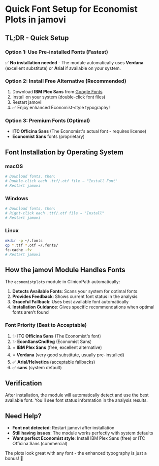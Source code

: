 # Quick Font Setup for Economist Plots in jamovi

## TL;DR - Quick Setup

### Option 1: Use Pre-installed Fonts (Fastest)
✅ **No installation needed** - The module automatically uses **Verdana** (excellent substitute) or **Arial** if available on your system.

### Option 2: Install Free Alternative (Recommended)
1. Download **IBM Plex Sans** from [Google Fonts](https://fonts.google.com/specimen/IBM+Plex+Sans)
2. Install on your system (double-click font files)
3. Restart jamovi
4. ✅ Enjoy enhanced Economist-style typography!

### Option 3: Premium Fonts (Optimal)
- **ITC Officina Sans** (The Economist's actual font - requires license)
- **Economist Sans** fonts (proprietary)

## Font Installation by Operating System

### macOS
```bash
# Download fonts, then:
# Double-click each .ttf/.otf file → "Install Font"
# Restart jamovi
```

### Windows
```bash
# Download fonts, then:
# Right-click each .ttf/.otf file → "Install"
# Restart jamovi
```

### Linux
```bash
mkdir -p ~/.fonts
cp *.ttf *.otf ~/.fonts/
fc-cache -fv
# Restart jamovi
```

## How the jamovi Module Handles Fonts

The `economistplots` module in ClinicoPath automatically:

1. **Detects Available Fonts**: Scans your system for optimal fonts
2. **Provides Feedback**: Shows current font status in the analysis
3. **Graceful Fallback**: Uses best available font automatically
4. **Installation Guidance**: Gives specific recommendations when optimal fonts aren't found

### Font Priority (Best to Acceptable)
1. ✨ **ITC Officina Sans** (The Economist's font)
2. ✨ **EconSansCndReg** (Economist Sans)
3. ⭐ **IBM Plex Sans** (free, excellent alternative)
4. ⭐ **Verdana** (very good substitute, usually pre-installed)
5. ✅ **Arial/Helvetica** (acceptable fallbacks)
6. ✅ **sans** (system default)

## Verification

After installation, the module will automatically detect and use the best available font. You'll see font status information in the analysis results.

## Need Help?

- **Font not detected**: Restart jamovi after installation
- **Still having issues**: The module works perfectly with system defaults
- **Want perfect Economist style**: Install IBM Plex Sans (free) or ITC Officina Sans (commercial)

The plots look great with any font - the enhanced typography is just a bonus! 🎨